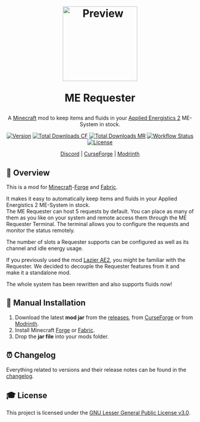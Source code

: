 <h1 align="center">
    <a href="https://github.com/AlmostReliable/merequester"><img src=https://i.imgur.com/tnrrPff.png" alt="Preview" width=200></a>
    <p>ME Requester</p>
</h1>

<div align="center">

A [Minecraft] mod to keep items and fluids in your [Applied Energistics 2][ae2] ME-System in stock.

[![Version][version_badge]][version_link]
[![Total Downloads CF][total_downloads_cf_badge]][curseforge]
[![Total Downloads MR][total_downloads_mr_badge]][modrinth]
[![Workflow Status][workflow_status_badge]][workflow_status_link]
[![License][license_badge]][license]

[Discord] | [CurseForge] | [Modrinth]

</div>

## **📑 Overview**
This is a mod for [Minecraft]-[Forge] and [Fabric].

It makes it easy to automatically keep items and fluids in your Applied Energistics 2 ME-System in stock.<br>
The ME Requester can host 5 requests by default. You can place as many of them as you like on your system
and remote access them through the ME Requester Terminal. The terminal allows you to configure the
requests and monitor the status remotely.

The number of slots a Requester supports can be configured as well as its channel and idle energy usage.

If you previously used the mod [Lazier AE2], you might be familiar with the Requester. We decided to decouple
the Requester features from it and make it a standalone mod.

The whole system has been rewritten and also supports fluids now!

## **🔧 Manual Installation**
1. Download the latest **mod jar** from the [releases], from [CurseForge] or from [Modrinth].
2. Install Minecraft [Forge] or [Fabric].
3. Drop the **jar file** into your mods folder.

## **⏰ Changelog**
Everything related to versions and their release notes can be found in the [changelog].

## **🎓 License**
This project is licensed under the [GNU Lesser General Public License v3.0][license].

<!-- Badges -->
[version_badge]: https://img.shields.io/github/v/release/AlmostReliable/merequester?include_prereleases&style=flat-square
[version_link]: https://github.com/AlmostReliable/merequester/releases/latest
[total_downloads_cf_badge]: http://cf.way2muchnoise.eu/full_688367.svg?badge_style=flat
[total_downloads_mr_badge]: https://img.shields.io/modrinth/dt/E6BFl96N?color=5da545&label=Modrinth&style=flat-square
[workflow_status_badge]: https://img.shields.io/github/actions/workflow/status/AlmostReliable/merequester/build.yml?branch=1.19-forge&style=flat-square
[workflow_status_link]: https://github.com/AlmostReliable/merequester/actions
[license_badge]: https://img.shields.io/github/license/AlmostReliable/merequester?style=flat-square

<!-- Links -->
[minecraft]: https://www.minecraft.net/
[ae2]: https://www.curseforge.com/minecraft/mc-mods/applied-energistics-2
[discord]: https://discord.com/invite/ThFnwZCyYY
[curseforge]: https://www.curseforge.com/minecraft/mc-mods/merequester
[modrinth]: https://modrinth.com/mod/merequester
[forge]: http://files.minecraftforge.net/
[fabric]: https://fabricmc.net/
[lazier ae2]: https://www.curseforge.com/minecraft/mc-mods/lazierae2
[releases]: https://github.com/AlmostReliable/merequester/releases
[changelog]: CHANGELOG.md
[license]: LICENSE
